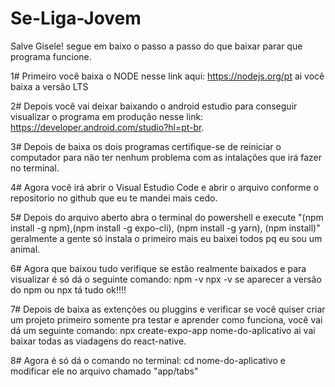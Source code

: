 # Se-Liga-Jovem

Salve Gisele! segue em baixo o passo a passo do que baixar parar que programa funcione.

1# Primeiro você baixa o NODE nesse link aqui: https://nodejs.org/pt ai você baixa a versão LTS 

2# Depois você vai deixar baixando o android estudio para conseguir visualizar o programa em produção nesse link: https://developer.android.com/studio?hl=pt-br.

3# Depois de baixa os dois programas certifique-se de reiniciar o computador para não ter nenhum problema com as intalações que irá fazer no terminal.

4# Agora você irá abrir o Visual Estudio Code e abrir o arquivo conforme o repositorio no github que eu te mandei mais cedo.

5# Depois do arquivo aberto abra o terminal do powershell e execute "(npm install -g npm),(npm install -g expo-cli), (npm install -g yarn), (npm install)" geralmente a gente só instala o primeiro mais eu baixei todos pq eu sou um animal.

6# Agora que baixou tudo verifique se estão realmente baixados e para visualizar é só dá o seguinte comando: 
npm -v
npx -v
se aparecer a versão do npm ou npx tá tudo ok!!!!

7# Depois de baixa as extenções ou pluggins e verificar se você quiser criar um projeto primeiro somente pra testar e aprender como funciona, você vai dá um seguinte comando: npx create-expo-app nome-do-aplicativo ai vai baixar todas as viadagens do react-native.

8# Agora é só dá o comando no terminal: cd nome-do-aplicativo e modificar ele no arquivo chamado "app/tabs"
